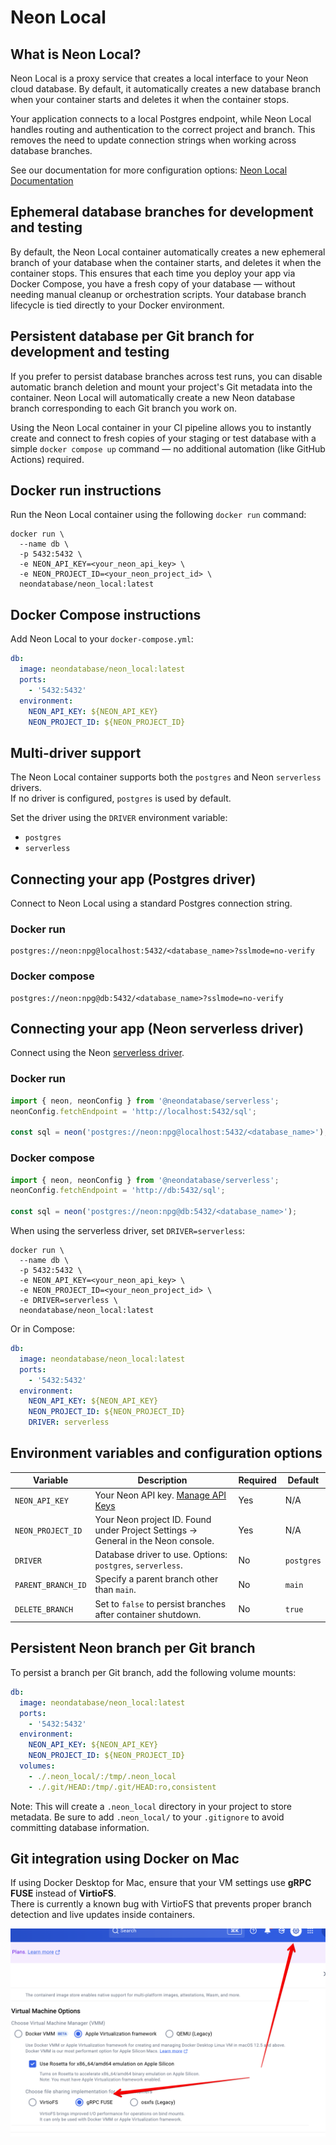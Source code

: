 # Neon Local

## What is Neon Local?

Neon Local is a proxy service that creates a local interface to your Neon cloud database. By default, it automatically creates a new database branch when your container starts and deletes it when the container stops.

Your application connects to a local Postgres endpoint, while Neon Local handles routing and authentication to the correct project and branch. This removes the need to update connection strings when working across database branches.

See our documentation for more configuration options: [Neon Local Documentation](https://neon.tech/docs/local/neon-local)

## Ephemeral database branches for development and testing

By default, the Neon Local container automatically creates a new ephemeral branch of your database when the container starts, and deletes it when the container stops. This ensures that each time you deploy your app via Docker Compose, you have a fresh copy of your database — without needing manual cleanup or orchestration scripts. Your database branch lifecycle is tied directly to your Docker environment.

## Persistent database per Git branch for development and testing

If you prefer to persist database branches across test runs, you can disable automatic branch deletion and mount your project's Git metadata into the container. Neon Local will automatically create a new Neon database branch corresponding to each Git branch you work on.

Using the Neon Local container in your CI pipeline allows you to instantly create and connect to fresh copies of your staging or test database with a simple `docker compose up` command — no additional automation (like GitHub Actions) required.

## Docker run instructions

Run the Neon Local container using the following `docker run` command:

```shell
docker run \
  --name db \
  -p 5432:5432 \
  -e NEON_API_KEY=<your_neon_api_key> \
  -e NEON_PROJECT_ID=<your_neon_project_id> \
  neondatabase/neon_local:latest
```

## Docker Compose instructions

Add Neon Local to your `docker-compose.yml`:

```yaml
db:
  image: neondatabase/neon_local:latest
  ports:
    - '5432:5432'
  environment:
    NEON_API_KEY: ${NEON_API_KEY}
    NEON_PROJECT_ID: ${NEON_PROJECT_ID}
```

## Multi-driver support

The Neon Local container supports both the `postgres` and Neon `serverless` drivers.  
If no driver is configured, `postgres` is used by default.

Set the driver using the `DRIVER` environment variable:

- `postgres`
- `serverless`

## Connecting your app (Postgres driver)

Connect to Neon Local using a standard Postgres connection string.

### Docker run

```shell
postgres://neon:npg@localhost:5432/<database_name>?sslmode=no-verify
```

### Docker compose

```shell
postgres://neon:npg@db:5432/<database_name>?sslmode=no-verify
```

## Connecting your app (Neon serverless driver)

Connect using the Neon [serverless driver](https://neon.tech/docs/serverless/serverless-driver).

### Docker run

```javascript
import { neon, neonConfig } from '@neondatabase/serverless';
neonConfig.fetchEndpoint = 'http://localhost:5432/sql';

const sql = neon('postgres://neon:npg@localhost:5432/<database_name>');
```

### Docker compose

```javascript
import { neon, neonConfig } from '@neondatabase/serverless';
neonConfig.fetchEndpoint = 'http://db:5432/sql';

const sql = neon('postgres://neon:npg@db:5432/<database_name>');
```

When using the serverless driver, set `DRIVER=serverless`:

```shell
docker run \
  --name db \
  -p 5432:5432 \
  -e NEON_API_KEY=<your_neon_api_key> \
  -e NEON_PROJECT_ID=<your_neon_project_id> \
  -e DRIVER=serverless \
  neondatabase/neon_local:latest

```

Or in Compose:

```yml
db:
  image: neondatabase/neon_local:latest
  ports:
    - '5432:5432'
  environment:
    NEON_API_KEY: ${NEON_API_KEY}
    NEON_PROJECT_ID: ${NEON_PROJECT_ID}
    DRIVER: serverless
```

## Environment variables and configuration options

| Variable           | Description                                                                       | Required | Default    |
| ------------------ | --------------------------------------------------------------------------------- | -------- | ---------- |
| `NEON_API_KEY`     | Your Neon API key. [Manage API Keys](https://neon.tech/docs/manage/api-keys)      | Yes      | N/A        |
| `NEON_PROJECT_ID`  | Your Neon project ID. Found under Project Settings → General in the Neon console. | Yes      | N/A        |
| `DRIVER`           | Database driver to use. Options: `postgres`, `serverless`.                        | No       | `postgres` |
| `PARENT_BRANCH_ID` | Specify a parent branch other than `main`.                                        | No       | `main`     |
| `DELETE_BRANCH`    | Set to `false` to persist branches after container shutdown.                      | No       | `true`     |

## Persistent Neon branch per Git branch

To persist a branch per Git branch, add the following volume mounts:

```yaml
db:
  image: neondatabase/neon_local:latest
  ports:
    - '5432:5432'
  environment:
    NEON_API_KEY: ${NEON_API_KEY}
    NEON_PROJECT_ID: ${NEON_PROJECT_ID}
  volumes:
    - ./.neon_local/:/tmp/.neon_local
    - ./.git/HEAD:/tmp/.git/HEAD:ro,consistent
```

Note: This will create a `.neon_local` directory in your project to store metadata.
Be sure to add `.neon_local/` to your `.gitignore` to avoid committing database information.

## Git integration using Docker on Mac

If using Docker Desktop for Mac, ensure that your VM settings use **gRPC FUSE** instead of **VirtioFS**.  
There is currently a known bug with VirtioFS that prevents proper branch detection and live updates inside containers.

![How to change Docker Desktop settings](img/disc.png)
